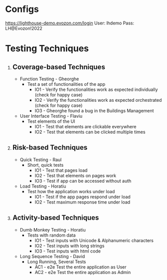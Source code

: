 # Configs

https://lighthouse-demo.evozon.com/login
User: lhdemo
Pass: LH@Evozon!2022

# Testing Techniques

1. ## Coverage-based Techniques
   - Function Testing - Gheorghe
      - Test a set of functionalities of the app
         - IO1 - Verify the functionalities work as expected individually (check for happy case)
         - IO2 - Verify the functionalities work as expected orchestrated (check for happy case)
         - IO3 - Gheorghe found a bug in the Buildings Management
   - User Interface Testing - Flaviu
      - Test elements of the UI
         - IO1 - Test that elements are clickable everywhere
         - IO2 - Test that elements can be clicked multiple times

2. ## Risk-based Techniques
   - Quick Testing - Raul
      - Short, quick tests
         - IO1 - Test that pages load
         - IO2 - Test that elements on pages work
         - IO3 - Test if app can be accessed without auth
   - Load Testing - Horatiu
      - Test how the application works under load
         - IO1 - Test if the app pages respond under load
         - IO2 - Test maximum response time under load

3. ## Activity-based Techniques
   - Dumb Monkey Testing - Horatiu
      - Tests with random data
         - IO1 - Test inputs with Unicode & Alphanumeric characters
         - IO2 - Test inputs with long strings
         - IO3 - Test inputs with html code
   - Long Sequence Testing - David
      - Long Running, Several Tests
         - AC1 - e2e Test the entire application as User
         - AC2 - e2e Test the entire application as Admin